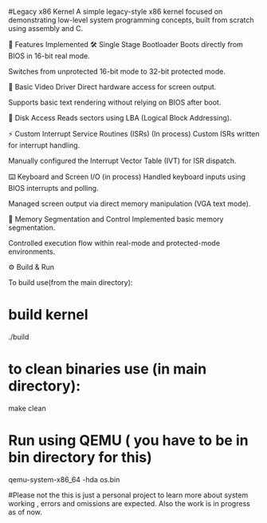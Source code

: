 #Legacy x86 Kernel
A simple legacy-style x86 kernel focused on demonstrating low-level system programming concepts, built from scratch using assembly and C.

📜 Features Implemented
🛠️ Single Stage Bootloader
Boots directly from BIOS in 16-bit real mode.

Switches from unprotected 16-bit mode to 32-bit protected mode.

🎥 Basic Video Driver
Direct hardware access for screen output.

Supports basic text rendering without relying on BIOS after boot.

💾 Disk Access
Reads sectors using LBA (Logical Block Addressing).

⚡ Custom Interrupt Service Routines (ISRs) (In process)
Custom ISRs written for interrupt handling.

Manually configured the Interrupt Vector Table (IVT) for ISR dispatch.

⌨️ Keyboard and Screen I/O (in process)
Handled keyboard inputs using BIOS interrupts and polling.

Managed screen output via direct memory manipulation (VGA text mode).

🧠 Memory Segmentation and Control
Implemented basic memory segmentation.

Controlled execution flow within real-mode and protected-mode environments.

⚙️ Build & Run

To build use(from the main directory):

# build kernel
./build

# to clean binaries use (in main directory):
make clean


# Run using QEMU ( you have to be in bin directory for this)
qemu-system-x86_64 -hda os.bin

#Please not the this is just a personal project to learn more about system working , errors and omissions are expected. Also the work is in progress as of now.
